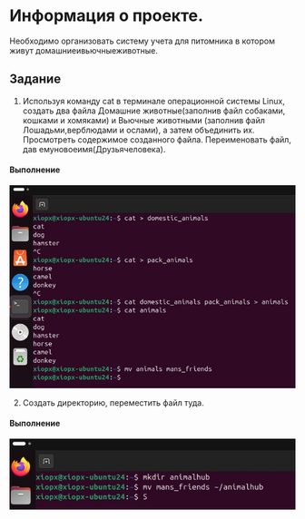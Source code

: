 # Информация о проекте.  
Необходимо организовать систему учета для питомника в котором живут домашниеивьючныеживотные.  
## Задание  
1. Используя команду cat в терминале операционной системы Linux, создать два файла Домашние животные(заполнив файл собаками, кошками и хомяками) и Вьючные животными (заполнив файл Лошадьми,верблюдами и ослами), а затем объединить их. Просмотреть содержимое созданного файла. Переименовать файл, дав емуновоеимя(Друзьячеловека).
#### Выполнение
![Задание 1](https://github.com/ArtRadchenko/AnimalHub/blob/main/Screenshots/task01.jpg)  

2. Создать директорию, переместить файл туда.
#### Выполнение
![Задание 2](https://github.com/ArtRadchenko/AnimalHub/blob/main/Screenshots/task02.jpg)